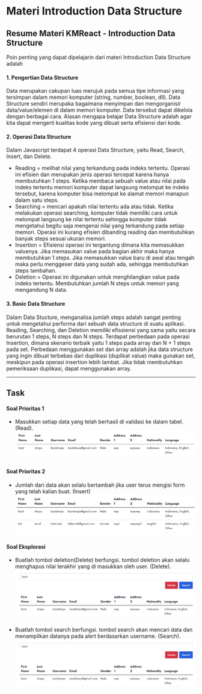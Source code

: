 # Materi Introduction Data Structure

## Resume Materi KMReact - Introduction Data Structure

Poin penting yang dapat dipelajarin dari materi Introduction Data Structure adalah

#### 1. Pengertian Data Structure

Data merupakan cakupan luas merujuk pada semua tipe informasi yang tersimpan dalam memori komputer (string, number, boolean, dll).
Data Structure sendiri merupaka bagaimana menyimpan dan mengorganisir data/value/elemen di dalam memori komputer. Data tersebut dapat dikelola dengan berbagai cara.
Alasan mengapa belajar Data Structure adalah agar kita dapat mengerti kualitas kode yang dibuat serta efisiensi dari kode.

#### 2. Operasi Data Structure

Dalam Javascript terdapat 4 operasi Data Structure, yaitu Read, Search, Insert, dan Delete.

- Reading = melihat nilai yang terkandung pada indeks tertentu. Operasi ini efisien dan merupakan jenis operasi tercepat karena hanya membutuhkan 1 steps. Ketika membaca sebuah value atau nilai pada indeks tertentu memori komputer dapat langsung melompat ke indeks tersebut, karena komputer bisa melompat ke alamat memori manapun dalam satu steps.
- Searching = mencari apakah nilai tertentu ada atau tidak. Ketika melakukan operasi searching, komputer tidak memiliki cara untuk melompat langsung ke nilai tertentu sehingga komputer tidak mengetahui begitu saja mengenai nilai yang terkandung pada setiap memori. Operasi ini kurang efisien dibanding reading dan membutuhkan banyak steps sesuai ukuran memori.
- Insertion = Efisiensi operasi ini tergantung dimana kita memasukkan valuenya. Jika memasukan value pada bagian akhir maka hanya membutuhkan 1 steps. Jika memasukkan value baru di awal atau tengah maka perlu menggeser data yang sudah ada, sehingga membutuhkan steps tambahan.
- Deletion = Operasi ini digunakan untuk menghilangkan value pada indeks tertentu. Membutuhkan jumlah N steps untuk memori yang mengandung N data.

#### 3. Basic Data Structure

Dalam Data Stucture, menganalisa jumlah steps adalah sangat penting untuk mengetahui performa dari sebuah data structure di suatu aplikasi. Reading, Searching, dan Deletion memiliki efissiensi yang sama yaitu secara berurutan 1 steps, N steps dan N steps. Terdapat perbedaan pada operasi Insertion, dimana skenario terbaik yaitu 1 steps pada array dan N + 1 steps pada set.
Perbedaan menggunakan set dan array adalah jika data structure yang ingin dibuat terbebas dari duplikasi (duplikat value) maka gunakan set, meskipun pada operasi insertion lebih lambat. Jika tidak membutuhkan pemeriksaan duplikasi, dapat menggunakan array.

---

## Task

#### Soal Prioritas 1

- Masukkan setiap data yang telah berhasil di validasi ke dalam tabel. (Read).
  ![Read](./screenshoot/read.png)

#### Soal Prioritas 2

- Jumlah dari data akan selalu bertambah jika user terus mengisi form yang telah kalian buat. (Insert)
  ![Insert](./screenshoot/insert.png)

#### Soal Eksplorasi

- Buatlah tombol deletion(Delete) berfungsi. tombol deletion akan selalu menghapus nilai terakhir yang di masukkan oleh user. (Delete).
  ![Delete](./screenshoot/search.png)

- Buatlah tombol search berfungsi. tombol search akan mencari data dan menampilkan datanya pada alert berdasarkan username. (Search).
  ![Search](./screenshoot/search.png)
